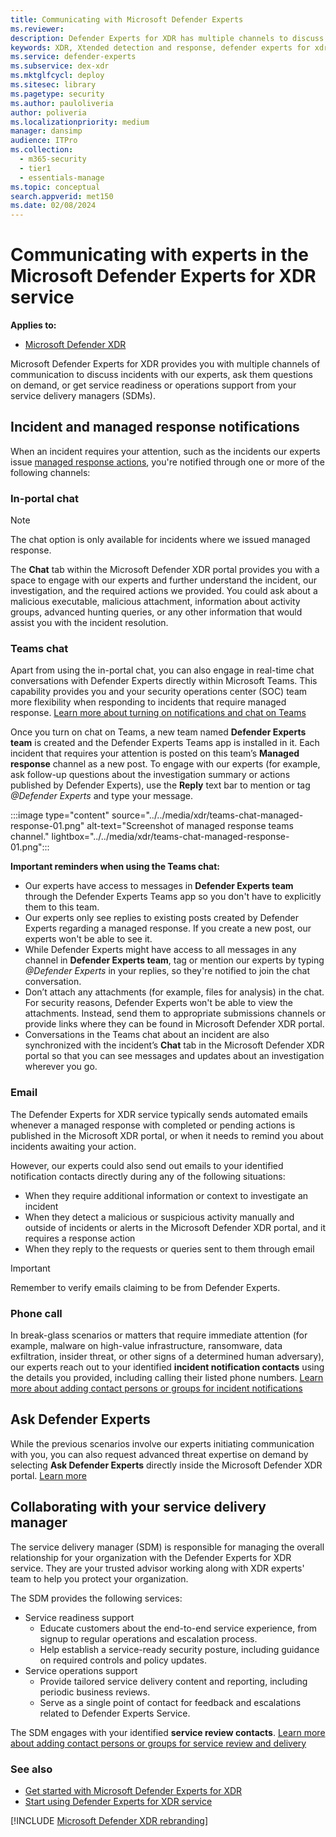 ```yaml
---
title: Communicating with Microsoft Defender Experts
ms.reviewer:
description: Defender Experts for XDR has multiple channels to discuss incidents, managed response, and service support
keywords: XDR, Xtended detection and response, defender experts for xdr, Microsoft Defender Experts for XDR, managed threat hunting, managed detection and response (MDR) service, service delivery manager, Managed response in Teams, real-time visibility with XDR experts, ask defender experts
ms.service: defender-experts
ms.subservice: dex-xdr
ms.mktglfcycl: deploy
ms.sitesec: library
ms.pagetype: security
ms.author: pauloliveria
author: poliveria
ms.localizationpriority: medium
manager: dansimp
audience: ITPro
ms.collection:
  - m365-security
  - tier1
  - essentials-manage
ms.topic: conceptual
search.appverid: met150
ms.date: 02/08/2024
---
```


# Communicating with experts in the Microsoft Defender Experts for XDR service

**Applies to:**

- [Microsoft Defender XDR](microsoft-365-defender.md)

Microsoft Defender Experts for XDR provides you with multiple channels of communication to discuss incidents with our experts, ask them questions on demand, or get service readiness or operations support from your service delivery managers (SDMs).

## Incident and managed response notifications

When an incident requires your attention, such as the incidents our experts issue [managed response actions](start-using-mdex-xdr.md#managed-detection-and-response), you're notified through one or more of the following channels:

### In-portal chat

> [!NOTE]
> The chat option is only available for incidents where we issued managed response.

The **Chat** tab within the Microsoft Defender XDR portal provides you with a space to engage with our experts and further understand the incident, our investigation, and the required actions we provided. You could ask about a malicious executable, malicious attachment, information about activity groups, advanced hunting queries, or any other information that would assist you with the incident resolution.

### Teams chat

Apart from using the in-portal chat, you can also engage in real-time chat conversations with Defender Experts directly within Microsoft Teams. This capability provides you and your security operations center (SOC) team more flexibility when responding to incidents that require managed response. [Learn more about turning on notifications and chat on Teams](get-started-xdr.md#receive-managed-response-notifications-and-updates-in-microsoft-teams)

Once you turn on chat on Teams, a new team named **Defender Experts team** is created and the Defender Experts Teams app is installed in it. Each incident that requires your attention is posted on this team’s **Managed response** channel as a new post. To engage with our experts (for example, ask follow-up questions about the investigation summary or actions published by Defender Experts), use the **Reply** text bar to mention or tag *@Defender Experts* and type your message.

:::image type="content" source="../../media/xdr/teams-chat-managed-response-01.png" alt-text="Screenshot of managed response teams channel." lightbox="../../media/xdr/teams-chat-managed-response-01.png":::

**Important reminders when using the Teams chat:**

- Our experts have access to messages in **Defender Experts team** through the Defender Experts Teams app so you don't have to explicitly them to this team. 
- Our experts only see replies to existing posts created by Defender Experts regarding a managed response. If you create a new post, our experts won't be able to see it.
- While Defender Experts might have access to all messages in any channel in **Defender Experts team**, tag or mention our experts by typing *@Defender Experts* in your replies, so they're notified to join the chat conversation.
- Don’t attach any attachments (for example, files for analysis) in the chat. For security reasons, Defender Experts won't be able to view the attachments. Instead, send them to appropriate submissions channels or provide links where they can be found in Microsoft Defender XDR portal.
- Conversations in the Teams chat about an incident are also synchronized with the incident’s **Chat** tab in the Microsoft Defender XDR portal so that you can see messages and updates about an investigation wherever you go.

### Email

The Defender Experts for XDR service typically sends automated emails whenever a managed response with completed or pending actions is published in the Microsoft XDR portal, or when it needs to remind you about incidents awaiting your action. 

However, our experts could also send out emails to your identified notification contacts directly during any of the following situations:

- When they require additional information or context to investigate an incident
- When they detect a malicious or suspicious activity manually and outside of incidents or alerts in the Microsoft Defender XDR portal, and it requires a response action
- When they reply to the requests or queries sent to them through email 

> [!IMPORTANT]
> Remember to verify emails claiming to be from Defender Experts.

### Phone call

In break-glass scenarios or matters that require immediate attention (for example, malware on high-value infrastructure, ransomware, data exfiltration, insider threat, or other signs of a determined human adversary), our experts reach out to your identified **incident notification contacts** using the details you provided, including calling their listed phone numbers. [Learn more about adding contact persons or groups for incident notifications](get-started-xdr.md#tell-us-who-to-contact-for-important-matters)

## Ask Defender Experts

While the previous scenarios involve our experts initiating communication with you, you can also request advanced threat expertise on demand by selecting **Ask Defender Experts** directly inside the Microsoft Defender XDR portal. [Learn more](start-using-mdex-xdr.md#request-advanced-threat-expertise-on-demand)

## Collaborating with your service delivery manager

The service delivery manager (SDM) is responsible for managing the overall relationship for your organization with the Defender Experts for XDR service. They are your trusted advisor working along with XDR experts' team to help you protect your organization.

The SDM provides the following services:

- Service readiness support
  - Educate customers about the end-to-end service experience, from signup to regular operations and escalation process.
  - Help establish a service-ready security posture, including guidance on required controls and policy updates.
- Service operations support
  - Provide tailored service delivery content and reporting, including periodic business reviews.
  - Serve as a single point of contact for feedback and escalations related to Defender Experts Service.

The SDM engages with your identified **service review contacts**. [Learn more about adding contact persons or groups for service review and delivery](get-started-xdr.md#tell-us-who-to-contact-for-important-matters)

### See also

- [Get started with Microsoft Defender Experts for XDR](get-started-xdr.md)
- [Start using Defender Experts for XDR service](start-using-mdex-xdr.md)

[!INCLUDE [Microsoft Defender XDR rebranding](../../includes/defender-m3d-techcommunity.md)]